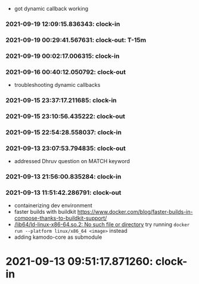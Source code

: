 * got dynamic callback working

### 2021-09-19 12:09:15.836343: clock-in

### 2021-09-19 00:29:41.567631: clock-out: T-15m 


### 2021-09-19 00:02:17.006315: clock-in

### 2021-09-16 00:40:12.050792: clock-out

* troubleshooting dynamic callbacks

### 2021-09-15 23:37:17.211685: clock-in

### 2021-09-15 23:10:56.435222: clock-out


### 2021-09-15 22:54:28.558037: clock-in

### 2021-09-13 23:07:53.794835: clock-out

* addressed Dhruv question on MATCH keyword

### 2021-09-13 21:56:00.835284: clock-in

### 2021-09-13 11:51:42.286791: clock-out

* containerizing dev environment
* faster builds with buildkit https://www.docker.com/blog/faster-builds-in-compose-thanks-to-buildkit-support/
* [/lib64/ld-linux-x86-64.so.2: No such file or directory](https://stackoverflow.com/questions/68630526/lib64-ld-linux-x86-64-so-2-no-such-file-or-directory-error) try running `docker run --platform linux/x86_64 <image>` instead
* adding kamodo-core as submodule

# 2021-09-13 09:51:17.871260: clock-in

